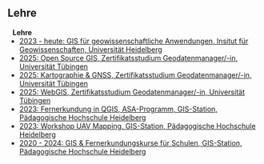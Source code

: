 ## Lehre

<h4 style="margin:0 10px 0;">Lehre</h4>

<ul style="margin:0 0 20px;">
  <li><a href="https://einfuhrung-gis-fur-geowissenschaften.readthedocs.io/de/latest/index.html"><autocolor>2023 - heute: GIS für geowissenschaftliche Anwendungen, Insitut für Geowissenschaften, Universität Heidelberg</autocolor></a></li>
  <li><a href="https://www.suedwissen.de/weiterbildung-finden/it/geodatenmanager-in-670"><autocolor>2025: Open Source GIS, Zertifikatsstudium Geodatenmanager/-in, Universität Tübingen</autocolor></a></li>
  <li><a href="hhttps://www.suedwissen.de/weiterbildung-finden/it/geodatenmanager-in-670"><autocolor>2025: Kartographie & GNSS, Zertifikatsstudium Geodatenmanager/-in, Universität Tübingen</autocolor></a></li>
  <li><a href="https://www.suedwissen.de/weiterbildung-finden/it/geodatenmanager-in-670"><autocolor>2025: WebGIS, Zertifikatsstudium Geodatenmanager/-in, Universität Tübingen</autocolor></a></li>
  <li><a href="https://github.com/GeowazM/Remote_Sensing_in_QGIS"><autocolor>2023: Fernerkundung in QGIS, ASA-Programm, GIS-Station, Pädagogische Hochschule Heidelberg</autocolor></a></li>
  <li><a href="https://github.com/GeowazM/Short_introduction_to_UAV_mapping"><autocolor>2023: Workshop UAV Mapping, GIS-Station, Pädagogische Hochschule Heidelberg</autocolor></a></li>
  <li><a href="https://geospektiv2go.rgeo.de/blifexplorer/"><autocolor>2020 - 2024: GIS & Fernerkundungskurse für Schulen, GIS-Station, Pädagogische Hochschule Heidelberg</autocolor></a></li>
</ul>